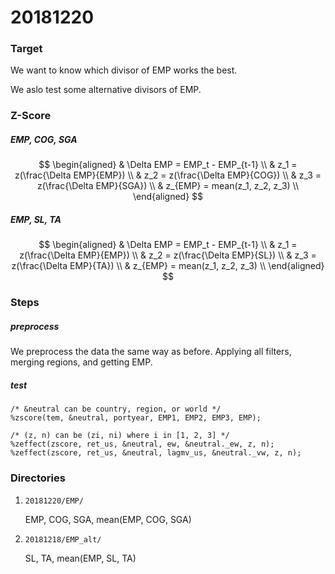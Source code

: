 # 20181220

### Target

We want to know which divisor of EMP works the best.

We aslo test some alternative divisors of EMP. 

### Z-Score

##### EMP, COG, SGA

$$
\begin{aligned}
& \Delta EMP = EMP_t - EMP_{t-1} \\
& z_1 = z(\frac{\Delta EMP}{EMP}) \\
& z_2 = z(\frac{\Delta EMP}{COG}) \\
& z_3 = z(\frac{\Delta EMP}{SGA}) \\
& z_{EMP} = mean(z_1, z_2, z_3) \\
\end{aligned}
$$

##### EMP, SL, TA

$$
\begin{aligned}
& \Delta EMP = EMP_t - EMP_{t-1} \\
& z_1 = z(\frac{\Delta EMP}{EMP}) \\
& z_2 = z(\frac{\Delta EMP}{SL}) \\
& z_3 = z(\frac{\Delta EMP}{TA}) \\
& z_{EMP} = mean(z_1, z_2, z_3) \\
\end{aligned}
$$

### Steps

##### preprocess

We preprocess the data the same way as before. Applying all filters, merging regions, and getting EMP. 

##### test

```sas
/* &neutral can be country, region, or world */
%zscore(tem, &neutral, portyear, EMP1, EMP2, EMP3, EMP);

/* (z, n) can be (zi, ni) where i in [1, 2, 3] */
%zeffect(zscore, ret_us, &neutral, ew, &neutral._ew, z, n);
%zeffect(zscore, ret_us, &neutral, lagmv_us, &neutral._vw, z, n);
```

 ### Directories

1. `20181220/EMP/` 

   EMP, COG, SGA, mean(EMP, COG, SGA) 

2. `20181218/EMP_alt/` 

   SL, TA, mean(EMP, SL, TA)